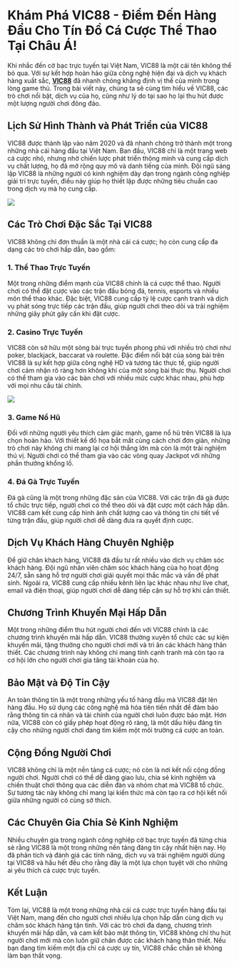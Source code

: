 <h1>Khám Phá VIC88 - Điểm Đến Hàng Đầu Cho Tín Đồ Cá Cược Thể Thao Tại Châu Á!</h1><p>Khi nhắc đến cờ bạc trực tuyến tại Việt Nam, VIC88 là một cái tên không thể bỏ qua. Với sự kết hợp hoàn hảo giữa công nghệ hiện đại và dịch vụ khách hàng xuất sắc, <strong><a href="https://vic88.website/">VIC88</a></strong> đã nhanh chóng khẳng định vị thế của mình trong lòng game thủ. Trong bài viết này, chúng ta sẽ cùng tìm hiểu về VIC88, các trò chơi nổi bật, dịch vụ của họ, cũng như lý do tại sao họ lại thu hút được một lượng người chơi đông đảo.</p>
<h2>Lịch Sử Hình Thành và Phát Triển của VIC88</h2><p>VIC88 được thành lập vào năm 2020 và đã nhanh chóng trở thành một trong những nhà cái hàng đầu tại Việt Nam. Ban đầu, VIC88 chỉ là một trang web cá cược nhỏ, nhưng nhờ chiến lược phát triển thông minh và cung cấp dịch vụ chất lượng, họ đã mở rộng quy mô và danh tiếng của mình. Đội ngũ sáng lập VIC88 là những người có kinh nghiệm dày dạn trong ngành công nghiệp giải trí trực tuyến, điều này giúp họ thiết lập được những tiêu chuẩn cao trong dịch vụ mà họ cung cấp.</p>
<img src="https://vic88.com/images/logo/logo_vic88.png">
<h2>Các Trò Chơi Đặc Sắc Tại VIC88</h2><p>VIC88 không chỉ đơn thuần là một nhà cái cá cược; họ còn cung cấp đa dạng các trò chơi hấp dẫn, bao gồm:</p><h3>1. Thể Thao Trực Tuyến</h3><p>Một trong những điểm mạnh của VIC88 chính là cá cược thể thao. Người chơi có thể đặt cược vào các trận đấu bóng đá, tennis, esports và nhiều môn thể thao khác. Đặc biệt, VIC88 cung cấp tỷ lệ cược cạnh tranh và dịch vụ phát sóng trực tiếp các trận đấu, giúp người chơi theo dõi và trải nghiệm những giây phút gây cấn khi đặt cược.</p>
<h3>2. Casino Trực Tuyến</h3><p>VIC88 còn sở hữu một sòng bài trực tuyến phong phú với nhiều trò chơi như poker, blackjack, baccarat và roulette. Đặc điểm nổi bật của sòng bài trên VIC88 là sự kết hợp giữa công nghệ HD và tương tác thực tế, giúp người chơi cảm nhận rõ ràng hơn không khí của một sòng bài thực thụ. Người chơi có thể tham gia vào các bàn chơi với nhiều mức cược khác nhau, phù hợp với mọi nhu cầu tài chính.</p>
<img src="https://drive.google.com/file/d/1n5dxLM7c83BVqIhHzCtbudBoMqgL65fW/view?usp=drive_link">
<h3>3. Game Nổ Hũ</h3><p>Đối với những người yêu thích cảm giác mạnh, game nổ hũ trên VIC88 là lựa chọn hoàn hảo. Với thiết kế đồ họa bắt mắt cùng cách chơi đơn giản, những trò chơi này không chỉ mang lại cơ hội thắng lớn mà còn là một trải nghiệm thú vị. Người chơi có thể tham gia vào các vòng quay Jackpot với những phần thưởng khổng lồ.</p>
<h3>4. Đá Gà Trực Tuyến</h3><p>Đá gà cũng là một trong những đặc sản của VIC88. Với các trận đá gà được tổ chức trực tiếp, người chơi có thể theo dõi và đặt cược một cách hấp dẫn. VIC88 cam kết cung cấp hình ảnh chất lượng cao và thông tin chi tiết về từng trận đấu, giúp người chơi dễ dàng đưa ra quyết định cược.</p>
<h2>Dịch Vụ Khách Hàng Chuyên Nghiệp</h2><p>Để giữ chân khách hàng, VIC88 đã đầu tư rất nhiều vào dịch vụ chăm sóc khách hàng. Đội ngũ nhân viên chăm sóc khách hàng của họ hoạt động 24/7, sẵn sàng hỗ trợ người chơi giải quyết mọi thắc mắc và vấn đề phát sinh. Ngoài ra, VIC88 cung cấp nhiều kênh liên lạc khác nhau như live chat, email và điện thoại, giúp người chơi dễ dàng tiếp cận sự hỗ trợ khi cần thiết.</p>
<h2>Chương Trình Khuyến Mại Hấp Dẫn</h2><p>Một trong những điểm thu hút người chơi đến với VIC88 chính là các chương trình khuyến mãi hấp dẫn. VIC88 thường xuyên tổ chức các sự kiện khuyến mãi, tặng thưởng cho người chơi mới và tri ân các khách hàng thân thiết. Các chương trình này không chỉ mang tính cạnh tranh mà còn tạo ra cơ hội lớn cho người chơi gia tăng tài khoản của họ.</p>
<h2>Bảo Mật và Độ Tin Cậy</h2><p>An toàn thông tin là một trong những yếu tố hàng đầu mà VIC88 đặt lên hàng đầu. Họ sử dụng các công nghệ mã hóa tiên tiến nhất để đảm bảo rằng thông tin cá nhân và tài chính của người chơi luôn được bảo mật. Hơn nữa, VIC88 còn có giấy phép hoạt động rõ ràng, là một dấu hiệu đáng tin cậy cho những người chơi đang tìm kiếm một môi trường cá cược an toàn.</p>
<h2>Cộng Đồng Người Chơi</h2><p>VIC88 không chỉ là một nền tảng cá cược; nó còn là nơi kết nối cộng đồng người chơi. Người chơi có thể dễ dàng giao lưu, chia sẻ kinh nghiệm và chiến thuật chơi thông qua các diễn đàn và nhóm chat mà VIC88 tổ chức. Sự tương tác này không chỉ mang lại kiến thức mà còn tạo ra cơ hội kết nối giữa những người có cùng sở thích.</p>
<h2>Các Chuyên Gia Chia Sẻ Kinh Nghiệm</h2><p>Nhiều chuyên gia trong ngành công nghiệp cờ bạc trực tuyến đã từng chia sẻ rằng VIC88 là một trong những nền tảng đáng tin cậy nhất hiện nay. Họ đã phân tích và đánh giá các tính năng, dịch vụ và trải nghiệm người dùng tại VIC88 và hầu hết đều cho rằng đây là một lựa chọn tuyệt vời cho những ai yêu thích cá cược trực tuyến.</p>
<h2>Kết Luận</h2><p>Tóm lại, VIC88 là một trong những nhà cái cá cược trực tuyến hàng đầu tại Việt Nam, mang đến cho người chơi nhiều lựa chọn hấp dẫn cùng dịch vụ chăm sóc khách hàng tận tình. Với các trò chơi đa dạng, chương trình khuyến mãi hấp dẫn, và cam kết bảo mật thông tin, VIC88 không chỉ thu hút người chơi mới mà còn luôn giữ chân được các khách hàng thân thiết. Nếu bạn đang tìm kiếm một địa chỉ cá cược uy tín, VIC88 chắc chắn sẽ không làm bạn thất vọng.
